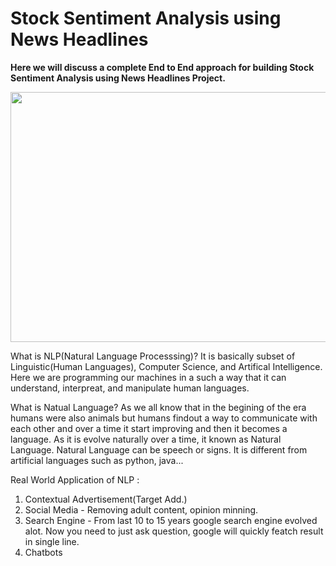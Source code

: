 # Stock Sentiment Analysis using News Headlines

  
<b>Here we will discuss a complete End to End approach for building Stock Sentiment Analysis using News Headlines Project.</b>


<p align="center">
  <img class="center" src ="https://github.com/ronylpatil/Stock-Sentiment-Analysis-using-News-Headlines/blob/main/stock.png" alt="Drawing" style="width: 1350px; height: 400px">
</p>

What is NLP(Natural Language Processsing)?
It is basically subset of Linguistic(Human Languages), Computer Science, and Artifical Intelligence. Here we are programming our machines in a such a way that it can understand, interpreat, and manipulate human languages.

What is Natual Language?
As we all know that in the begining of the era humans were also animals but humans findout a way to communicate with each other and over a time it start improving and then it becomes a language. As it is evolve naturally over a time, it known as Natural Language. Natural Language can be speech or signs. It is different from artificial languages such as python, java...

Real World Application of NLP : 
1. Contextual Advertisement(Target Add.)
2. Social Media - Removing adult content, opinion minning.
3. Search Engine - From last 10 to 15 years google search engine evolved alot. Now you need to just ask question, google will quickly featch result in single line.
4. Chatbots




